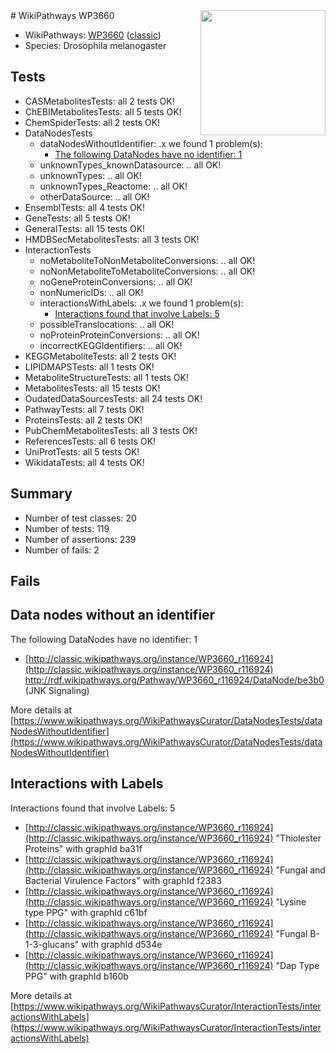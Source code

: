 <img style="float: right; width: 200px" src="https://upload.wikimedia.org/wikipedia/commons/thumb/8/83/Wplogo_with_text_500.png/640px-Wplogo_with_text_500.png" />
# WikiPathways WP3660

* WikiPathways: [WP3660](https://wikipathways.org/pathways/WP3660) ([classic](https://classic.wikipathways.org/instance/WP3660))
* Species: Drosophila melanogaster
## Tests
* CASMetabolitesTests: all 2 tests OK!
* ChEBIMetabolitesTests: all 5 tests OK!
* ChemSpiderTests: all 2 tests OK!
* DataNodesTests
    * dataNodesWithoutIdentifier: .x we found 1 problem(s):
        * [The following DataNodes have no identifier: 1](#d2d32fa0)
    * unknownTypes_knownDatasource: .. all OK!
    * unknownTypes: .. all OK!
    * unknownTypes_Reactome: .. all OK!
    * otherDataSource: .. all OK!
* EnsemblTests: all 4 tests OK!
* GeneTests: all 5 tests OK!
* GeneralTests: all 15 tests OK!
* HMDBSecMetabolitesTests: all 3 tests OK!
* InteractionTests
    * noMetaboliteToNonMetaboliteConversions: .. all OK!
    * noNonMetaboliteToMetaboliteConversions: .. all OK!
    * noGeneProteinConversions: .. all OK!
    * nonNumericIDs: .. all OK!
    * interactionsWithLabels: .x we found 1 problem(s):
        * [Interactions found that involve Labels: 5](#630d267c)
    * possibleTranslocations: .. all OK!
    * noProteinProteinConversions: .. all OK!
    * incorrectKEGGIdentifiers: .. all OK!
* KEGGMetaboliteTests: all 2 tests OK!
* LIPIDMAPSTests: all 1 tests OK!
* MetaboliteStructureTests: all 1 tests OK!
* MetabolitesTests: all 15 tests OK!
* OudatedDataSourcesTests: all 24 tests OK!
* PathwayTests: all 7 tests OK!
* ProteinsTests: all 2 tests OK!
* PubChemMetabolitesTests: all 3 tests OK!
* ReferencesTests: all 6 tests OK!
* UniProtTests: all 5 tests OK!
* WikidataTests: all 4 tests OK!


## Summary

* Number of test classes: 20
* Number of tests: 119
* Number of assertions: 239
* Number of fails: 2

## Fails

<a name="d2d32fa0" />

## Data nodes without an identifier

The following DataNodes have no identifier: 1

* [http://classic.wikipathways.org/instance/WP3660_r116924](http://classic.wikipathways.org/instance/WP3660_r116924) http://rdf.wikipathways.org/Pathway/WP3660_r116924/DataNode/be3b0 (JNK Signaling)


More details at [https://www.wikipathways.org/WikiPathwaysCurator/DataNodesTests/dataNodesWithoutIdentifier](https://www.wikipathways.org/WikiPathwaysCurator/DataNodesTests/dataNodesWithoutIdentifier)

<a name="630d267c" />

## Interactions with Labels

Interactions found that involve Labels: 5

* [http://classic.wikipathways.org/instance/WP3660_r116924](http://classic.wikipathways.org/instance/WP3660_r116924) "Thiolester Proteins" with graphId ba31f
* [http://classic.wikipathways.org/instance/WP3660_r116924](http://classic.wikipathways.org/instance/WP3660_r116924) "Fungal and Bacterial 
Virulence Factors" with graphId f2383
* [http://classic.wikipathways.org/instance/WP3660_r116924](http://classic.wikipathways.org/instance/WP3660_r116924) "Lysine type PPG" with graphId c61bf
* [http://classic.wikipathways.org/instance/WP3660_r116924](http://classic.wikipathways.org/instance/WP3660_r116924) "Fungal B-1-3-glucans" with graphId d534e
* [http://classic.wikipathways.org/instance/WP3660_r116924](http://classic.wikipathways.org/instance/WP3660_r116924) "Dap Type PPG" with graphId b160b


More details at [https://www.wikipathways.org/WikiPathwaysCurator/InteractionTests/interactionsWithLabels](https://www.wikipathways.org/WikiPathwaysCurator/InteractionTests/interactionsWithLabels)

